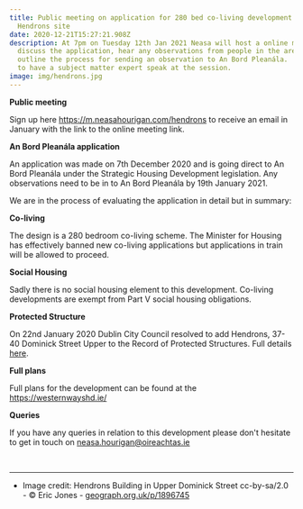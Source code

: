 ```yaml
---
title: Public meeting on application for 280 bed co-living development at
  Hendrons site
date: 2020-12-21T15:27:21.908Z
description: At 7pm on Tuesday 12th Jan 2021 Neasa will host a online meeting to
  discuss the application, hear any observations from people in the area and
  outline the process for sending an observation to An Bord Pleanála.  We hope
  to have a subject matter expert speak at the session.
image: img/hendrons.jpg
---
```

**Public meeting**

Sign up here <https://m.neasahourigan.com/hendrons> to receive an email in January with the link to the online meeting link.

**An Bord Pleanála application**

An application was made on 7th December 2020 and is going direct to An Bord Pleanála under the Strategic Housing Development legislation. Any observations need to be in to An Bord Pleanála by 19th January 2021.

We are in the process of evaluating the application in detail but in summary:

**Co-living** 

The design is a 280 bedroom co-living scheme. The Minister for Housing has effectively banned new co-living applications but applications in train will be allowed to proceed. 

**Social Housing**

Sadly there is no social housing element to this development. Co-living developments are exempt from Part V social housing obligations.  

**Protected Structure**

On 22nd January 2020 Dublin City Council resolved to add Hendrons, 37-40 Dominick Street Upper to the Record of Protected Structures.  Full details [here](https://councilmeetings.dublincity.ie/documents/s27161/38%20Addition%20to%20RPS%20of%20Hendrons%20PF%202020-01-20%20FINAL.pdf).

**Full plans**

Full plans for the development can be found at the <https://westernwayshd.ie/>

**Queries**

If you have any queries in relation to this development please don't hesitate to get in touch on [neasa.hourigan@oireachtas.ie](mailto:neasa.hourigan@oireachtas.ie?subject=Hendrons%20development&body=Dear%20Neasa%2C%0D%0A)

<br><hr/>

* Image credit: Hendrons Building in Upper Dominick Street cc-by-sa/2.0 - © Eric Jones - [geograph.org.uk/p/1896745](https://geograph.org.uk/p/1896745)